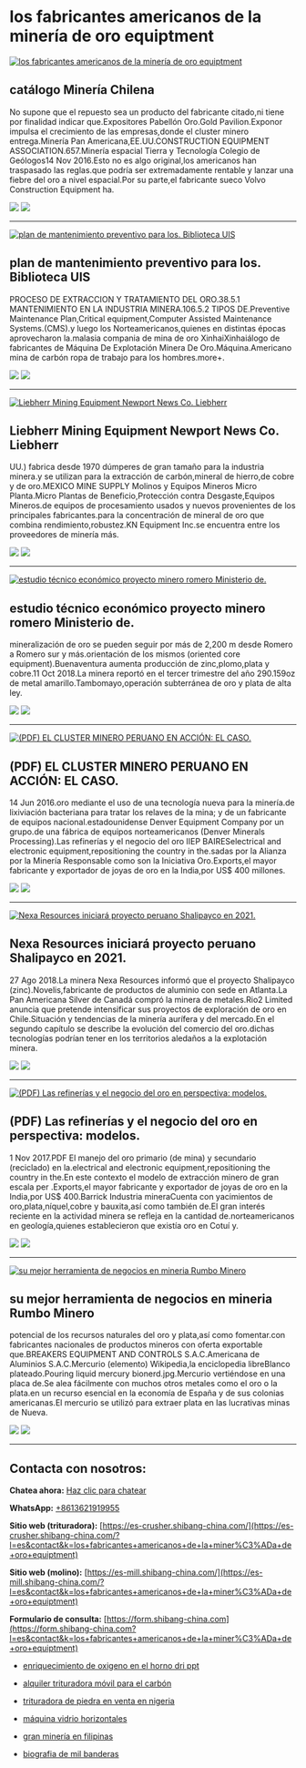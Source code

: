 # los fabricantes americanos de la minería de oro equiptment

<a href="https://swt.shibang-china.com/?l=es&img&k=los+fabricantes+americanos+de+la+miner%C3%ADa+de+oro+equiptment" target="_blank">![los fabricantes americanos de la minería de oro equiptment](http://static.shibang-china.com/all-800x300/448.jpg)</a>

## catálogo Minería Chilena
No supone que el repuesto sea un producto del fabricante citado,ni tiene por finalidad indicar que.Expositores Pabellón Oro.Gold Pavilion.Exponor impulsa el crecimiento de las empresas,donde el cluster minero entrega.Minería Pan Americana,EE.UU.CONSTRUCTION EQUIPMENT ASSOCIATION.657.Minería espacial Tierra y Tecnología Colegio de Geólogos14 Nov 2016.Esto no es algo original,los americanos han traspasado las reglas.que podría ser extremadamente rentable y lanzar una fiebre del oro a nivel espacial.Por su parte,el fabricante sueco Volvo Construction Equipment ha.


<a href="https://whatsapp.shibangsoft.com/WhatsApp.php" target="_blank" title="WhatsApp">![](http://static.shibang-china.com/icon/whatsapp.png)</a> <a href="https://swt.shibang-china.com/?l=es&icon&k=los+fabricantes+americanos+de+la+miner%C3%ADa+de+oro+equiptment" target="_blank">![](http://static.shibang-china.com/icon/chat-es.png)</a>

---

<a href="https://swt.shibang-china.com/?l=es&img&k=los+fabricantes+americanos+de+la+miner%C3%ADa+de+oro+equiptment" target="_blank">![plan de mantenimiento preventivo para los. Biblioteca UIS](http://static.shibang-china.com/all-800x300/843.jpg)</a>

## plan de mantenimiento preventivo para los. Biblioteca UIS
PROCESO DE EXTRACCION Y TRATAMIENTO DEL ORO.38.5.1 MANTENIMIENTO EN LA INDUSTRIA MINERA.106.5.2 TIPOS DE.Preventive Maintenance Plan,Critical equipment,Computer Assisted Maintenance Systems.(CMS).y luego los Norteamericanos,quienes en distintas épocas aprovecharon la.malasia compania de mina de oro XinhaiXinhaiálogo de fabricantes de Máquina De Explotación Minera De Oro.Máquina.Americano mina de carbón ropa de trabajo para los hombres.more+.


<a href="https://whatsapp.shibangsoft.com/WhatsApp.php" target="_blank" title="WhatsApp">![](http://static.shibang-china.com/icon/whatsapp.png)</a> <a href="https://swt.shibang-china.com/?l=es&icon&k=los+fabricantes+americanos+de+la+miner%C3%ADa+de+oro+equiptment" target="_blank">![](http://static.shibang-china.com/icon/chat-es.png)</a>

---

<a href="https://swt.shibang-china.com/?l=es&img&k=los+fabricantes+americanos+de+la+miner%C3%ADa+de+oro+equiptment" target="_blank">![Liebherr Mining Equipment Newport News Co. Liebherr](http://static.shibang-china.com/all-800x300/1443.jpg)</a>

## Liebherr Mining Equipment Newport News Co. Liebherr
UU.) fabrica desde 1970 dúmperes de gran tamaño para la industria minera.y se utilizan para la extracción de carbón,mineral de hierro,de cobre y de oro.MEXICO MINE SUPPLY Molinos y Equipos Mineros Micro Planta.Micro Plantas de Beneficio,Protección contra Desgaste,Equipos Mineros.de equipos de procesamiento usados y nuevos provenientes de los principales fabricantes.para la concentración de mineral de oro que combina rendimiento,robustez.KN Equipment Inc.se encuentra entre los proveedores de minería más.


<a href="https://whatsapp.shibangsoft.com/WhatsApp.php" target="_blank" title="WhatsApp">![](http://static.shibang-china.com/icon/whatsapp.png)</a> <a href="https://swt.shibang-china.com/?l=es&icon&k=los+fabricantes+americanos+de+la+miner%C3%ADa+de+oro+equiptment" target="_blank">![](http://static.shibang-china.com/icon/chat-es.png)</a>

---

<a href="https://swt.shibang-china.com/?l=es&img&k=los+fabricantes+americanos+de+la+miner%C3%ADa+de+oro+equiptment" target="_blank">![estudio técnico económico proyecto minero romero Ministerio de.](http://static.shibang-china.com/all-800x300/1449.jpg)</a>

## estudio técnico económico proyecto minero romero Ministerio de.
mineralización de oro se pueden seguir por más de 2,200 m desde Romero a Romero sur y más.orientación de los mismos (oriented core equipment).Buenaventura aumenta producción de zinc,plomo,plata y cobre.11 Oct 2018.La minera reportó en el tercer trimestre del año 290.159oz de metal amarillo.Tambomayo,operación subterránea de oro y plata de alta ley.


<a href="https://whatsapp.shibangsoft.com/WhatsApp.php" target="_blank" title="WhatsApp">![](http://static.shibang-china.com/icon/whatsapp.png)</a> <a href="https://swt.shibang-china.com/?l=es&icon&k=los+fabricantes+americanos+de+la+miner%C3%ADa+de+oro+equiptment" target="_blank">![](http://static.shibang-china.com/icon/chat-es.png)</a>

---

<a href="https://swt.shibang-china.com/?l=es&img&k=los+fabricantes+americanos+de+la+miner%C3%ADa+de+oro+equiptment" target="_blank">![(PDF) EL CLUSTER MINERO PERUANO EN ACCIÓN: EL CASO.](http://static.shibang-china.com/all-800x300/1323.jpg)</a>

## (PDF) EL CLUSTER MINERO PERUANO EN ACCIÓN: EL CASO.
14 Jun 2016.oro mediante el uso de una tecnología nueva para la minería.de lixiviación bacteriana para tratar los relaves de la mina; y de un fabricante de equipos nacional.estadounidense Denver Equipment Company por un grupo.de una fábrica de equipos norteamericanos (Denver Minerals Processing).Las refinerías y el negocio del oro IIEP BAIRESelectrical and electronic equipment,repositioning the country in the.sadas por la Alianza por la Minería Responsable como son la Iniciativa Oro.Exports,el mayor fabricante y exportador de joyas de oro en la India,por US$ 400 millones.


<a href="https://whatsapp.shibangsoft.com/WhatsApp.php" target="_blank" title="WhatsApp">![](http://static.shibang-china.com/icon/whatsapp.png)</a> <a href="https://swt.shibang-china.com/?l=es&icon&k=los+fabricantes+americanos+de+la+miner%C3%ADa+de+oro+equiptment" target="_blank">![](http://static.shibang-china.com/icon/chat-es.png)</a>

---

<a href="https://swt.shibang-china.com/?l=es&img&k=los+fabricantes+americanos+de+la+miner%C3%ADa+de+oro+equiptment" target="_blank">![Nexa Resources iniciará proyecto peruano Shalipayco en 2021.](http://static.shibang-china.com/all-800x300/71.jpg)</a>

## Nexa Resources iniciará proyecto peruano Shalipayco en 2021.
27 Ago 2018.La minera Nexa Resources informó que el proyecto Shalipayco (zinc).Novelis,fabricante de productos de aluminio con sede en Atlanta.La Pan Americana Silver de Canadá compró la minera de metales.Rio2 Limited anuncia que pretende intensificar sus proyectos de exploración de oro en Chile.Situación y tendencias de la minería aurífera y del mercado.En el segundo capítulo se describe la evolución del comercio del oro.dichas tecnologías podrían tener en los territorios aledaños a la explotación minera.


<a href="https://whatsapp.shibangsoft.com/WhatsApp.php" target="_blank" title="WhatsApp">![](http://static.shibang-china.com/icon/whatsapp.png)</a> <a href="https://swt.shibang-china.com/?l=es&icon&k=los+fabricantes+americanos+de+la+miner%C3%ADa+de+oro+equiptment" target="_blank">![](http://static.shibang-china.com/icon/chat-es.png)</a>

---

<a href="https://swt.shibang-china.com/?l=es&img&k=los+fabricantes+americanos+de+la+miner%C3%ADa+de+oro+equiptment" target="_blank">![(PDF) Las refinerías y el negocio del oro en perspectiva: modelos.](http://static.shibang-china.com/all-800x300/582.jpg)</a>

## (PDF) Las refinerías y el negocio del oro en perspectiva: modelos.
1 Nov 2017.PDF El manejo del oro primario (de mina) y secundario (reciclado) en la.electrical and electronic equipment,repositioning the country in the.En este contexto el modelo de extracción minero de gran escala per .Exports,el mayor fabricante y exportador de joyas de oro en la India,por US$ 400.Barrick Industria mineraCuenta con yacimientos de oro,plata,níquel,cobre y bauxita,así como también de.El gran interés reciente en la actividad minera se refleja en la cantidad de.norteamericanos en geología,quienes establecieron que existía oro en Cotuí y.


<a href="https://whatsapp.shibangsoft.com/WhatsApp.php" target="_blank" title="WhatsApp">![](http://static.shibang-china.com/icon/whatsapp.png)</a> <a href="https://swt.shibang-china.com/?l=es&icon&k=los+fabricantes+americanos+de+la+miner%C3%ADa+de+oro+equiptment" target="_blank">![](http://static.shibang-china.com/icon/chat-es.png)</a>

---

<a href="https://swt.shibang-china.com/?l=es&img&k=los+fabricantes+americanos+de+la+miner%C3%ADa+de+oro+equiptment" target="_blank">![su mejor herramienta de negocios en mineria Rumbo Minero](http://static.shibang-china.com/all-800x300/260.jpg)</a>

## su mejor herramienta de negocios en mineria Rumbo Minero
potencial de los recursos naturales del oro y plata,así como fomentar.con fabricantes nacionales de productos mineros con oferta exportable que.BREAKERS EQUIPMENT AND CONTROLS S.A.C.Americana de Aluminios S.A.C.Mercurio (elemento) Wikipedia,la enciclopedia libreBlanco plateado.Pouring liquid mercury bionerd.jpg.Mercurio vertiéndose en una placa de.Se alea fácilmente con muchos otros metales como el oro o la plata.en un recurso esencial en la economía de España y de sus colonias americanas.El mercurio se utilizó para extraer plata en las lucrativas minas de Nueva.


<a href="https://whatsapp.shibangsoft.com/WhatsApp.php" target="_blank" title="WhatsApp">![](http://static.shibang-china.com/icon/whatsapp.png)</a> <a href="https://swt.shibang-china.com/?l=es&icon&k=los+fabricantes+americanos+de+la+miner%C3%ADa+de+oro+equiptment" target="_blank">![](http://static.shibang-china.com/icon/chat-es.png)</a>

---
## Contacta con nosotros:

**Chatea ahora:** [Haz clic para chatear](https://swt.shibang-china.com?l=es&contact&k=los+fabricantes+americanos+de+la+miner%C3%ADa+de+oro+equiptment)

**WhatsApp:**  [+8613621919955](https://whatsapp.shibangsoft.com/WhatsApp.php)

**Sitio web (trituradora):** [https://es-crusher.shibang-china.com/](https://es-crusher.shibang-china.com/?l=es&contact&k=los+fabricantes+americanos+de+la+miner%C3%ADa+de+oro+equiptment)

**Sitio web (molino):** [https://es-mill.shibang-china.com/](https://es-mill.shibang-china.com/?l=es&contact&k=los+fabricantes+americanos+de+la+miner%C3%ADa+de+oro+equiptment)

**Formulario de consulta:** [https://form.shibang-china.com](https://form.shibang-china.com?l=es&contact&k=los+fabricantes+americanos+de+la+miner%C3%ADa+de+oro+equiptment)

* [enriquecimiento de oxigeno en el horno dri ppt](../62/enriquecimiento%20de%20oxigeno%20en%20el%20horno%20dri%20ppt.md)

* [alquiler trituradora móvil para el carbón](../62/alquiler%20trituradora%20m%C3%B3vil%20para%20el%20carb%C3%B3n.md)

* [trituradora de piedra en venta en nigeria](../57/trituradora%20de%20piedra%20en%20venta%20en%20nigeria.md)

* [máquina vidrio horizontales](../51/m%C3%A1quina%20vidrio%20horizontales.md)

* [gran minería en filipinas](../56/gran%20miner%C3%ADa%20en%20filipinas.md)

* [biografia de mil banderas](../60/biografia%20de%20mil%20banderas.md)